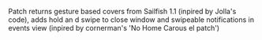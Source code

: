 Patch returns gesture based covers from Sailfish 1.1 (inpired by Jolla's code), adds hold an
d swipe to close window and swipeable notifications in events view (inpired by cornerman's 'No Home Carous
el patch')
